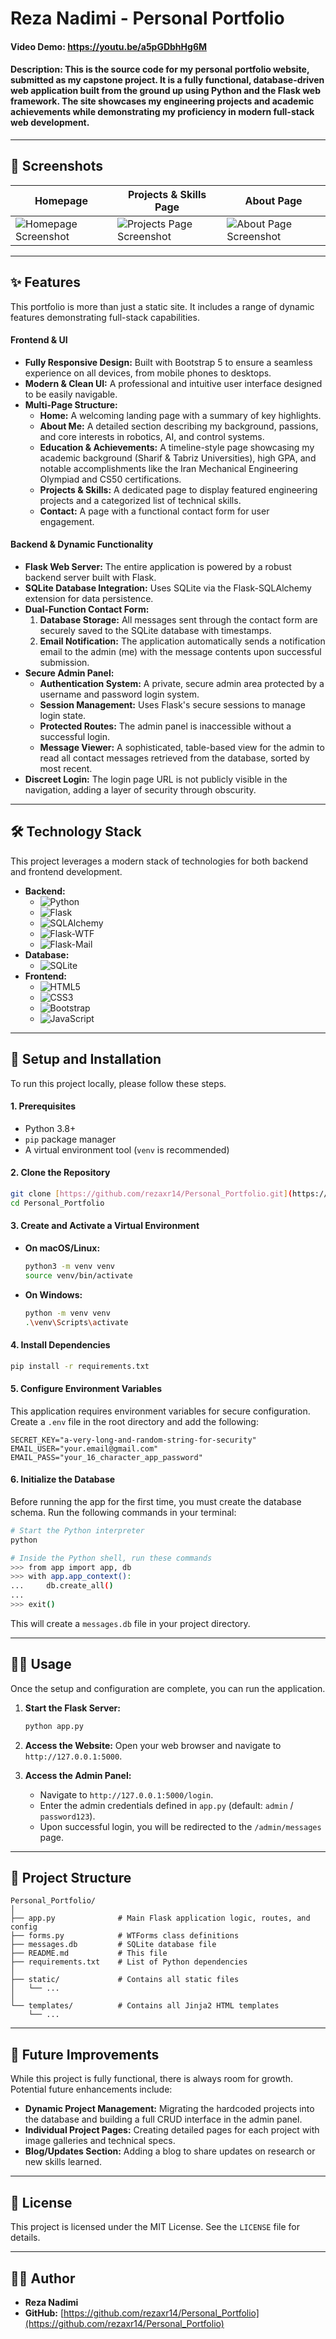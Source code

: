 # Reza Nadimi - Personal Portfolio
#### Video Demo:  https://youtu.be/a5pGDbhHg6M
#### Description: This is the source code for my personal portfolio website, submitted as my capstone project. It is a fully functional, database-driven web application built from the ground up using Python and the Flask web framework. The site showcases my engineering projects and academic achievements while demonstrating my proficiency in modern full-stack web development.

---

## 📸 Screenshots


| Homepage                                | Projects & Skills Page                      | About Page                                  |
| --------------------------------------- | ------------------------------------------- | ------------------------------------------- |
| ![Homepage Screenshot](https://github.com/rezaxr14/Personal_Portfolio/blob/main/screenshots/Screenshot%202025-08-07%20182149.png) | ![Projects Page Screenshot](https://github.com/rezaxr14/Personal_Portfolio/blob/main/screenshots/Screenshot%202025-08-07%20182223.png)| ![About Page Screenshot](https://github.com/rezaxr14/Personal_Portfolio/blob/main/screenshots/Screenshot%202025-08-07%20182258.png)   |

---

## ✨ Features

This portfolio is more than just a static site. It includes a range of dynamic features demonstrating full-stack capabilities.

#### **Frontend & UI**
* **Fully Responsive Design:** Built with Bootstrap 5 to ensure a seamless experience on all devices, from mobile phones to desktops.
* **Modern & Clean UI:** A professional and intuitive user interface designed to be easily navigable.
* **Multi-Page Structure:**
    * **Home:** A welcoming landing page with a summary of key highlights.
    * **About Me:** A detailed section describing my background, passions, and core interests in robotics, AI, and control systems.
    * **Education & Achievements:** A timeline-style page showcasing my academic background (Sharif & Tabriz Universities), high GPA, and notable accomplishments like the Iran Mechanical Engineering Olympiad and CS50 certifications.
    * **Projects & Skills:** A dedicated page to display featured engineering projects and a categorized list of technical skills.
    * **Contact:** A page with a functional contact form for user engagement.

#### **Backend & Dynamic Functionality**
* **Flask Web Server:** The entire application is powered by a robust backend server built with Flask.
* **SQLite Database Integration:** Uses SQLite via the Flask-SQLAlchemy extension for data persistence.
* **Dual-Function Contact Form:**
    1.  **Database Storage:** All messages sent through the contact form are securely saved to the SQLite database with timestamps.
    2.  **Email Notification:** The application automatically sends a notification email to the admin (me) with the message contents upon successful submission.
* **Secure Admin Panel:**
    * **Authentication System:** A private, secure admin area protected by a username and password login system.
    * **Session Management:** Uses Flask's secure sessions to manage login state.
    * **Protected Routes:** The admin panel is inaccessible without a successful login.
    * **Message Viewer:** A sophisticated, table-based view for the admin to read all contact messages retrieved from the database, sorted by most recent.
* **Discreet Login:** The login page URL is not publicly visible in the navigation, adding a layer of security through obscurity.

---

## 🛠️ Technology Stack

This project leverages a modern stack of technologies for both backend and frontend development.

* **Backend:**
    * ![Python](https://img.shields.io/badge/Python-3.11+-blue?logo=python&logoColor=white)
    * ![Flask](https://img.shields.io/badge/Flask-2.3+-black?logo=flask&logoColor=white)
    * ![SQLAlchemy](https://img.shields.io/badge/SQLAlchemy-green?logo=sqlalchemy&logoColor=white)
    * ![Flask-WTF](https://img.shields.io/badge/Flask--WTF-forms-red)
    * ![Flask-Mail](https://img.shields.io/badge/Flask--Mail-emailing-orange)
* **Database:**
    * ![SQLite](https://img.shields.io/badge/SQLite-blue?logo=sqlite&logoColor=white)
* **Frontend:**
    * ![HTML5](https://img.shields.io/badge/HTML5-E34F26?logo=html5&logoColor=white)
    * ![CSS3](https://img.shields.io/badge/CSS3-1572B6?logo=css3&logoColor=white)
    * ![Bootstrap](https://img.shields.io/badge/Bootstrap-5.3-7952B3?logo=bootstrap&logoColor=white)
    * ![JavaScript](https://img.shields.io/badge/JavaScript-F7DF1E?logo=javascript&logoColor=white)

---

## 🚀 Setup and Installation

To run this project locally, please follow these steps.

#### **1. Prerequisites**
* Python 3.8+
* `pip` package manager
* A virtual environment tool (`venv` is recommended)

#### **2. Clone the Repository**
```bash
git clone [https://github.com/rezaxr14/Personal_Portfolio.git](https://github.com/rezaxr14/Personal_Portfolio.git)
cd Personal_Portfolio
```

#### **3. Create and Activate a Virtual Environment**
* **On macOS/Linux:**
    ```bash
    python3 -m venv venv
    source venv/bin/activate
    ```
* **On Windows:**
    ```bash
    python -m venv venv
    .\venv\Scripts\activate
    ```

#### **4. Install Dependencies**
```bash
pip install -r requirements.txt
```

#### **5. Configure Environment Variables**
This application requires environment variables for secure configuration. Create a `.env` file in the root directory and add the following:
```
SECRET_KEY="a-very-long-and-random-string-for-security"
EMAIL_USER="your.email@gmail.com"
EMAIL_PASS="your_16_character_app_password"
```

#### **6. Initialize the Database**
Before running the app for the first time, you must create the database schema. Run the following commands in your terminal:
```bash
# Start the Python interpreter
python

# Inside the Python shell, run these commands
>>> from app import app, db
>>> with app.app_context():
...     db.create_all()
...
>>> exit()
```
This will create a `messages.db` file in your project directory.

---

## 🏃‍♂️ Usage

Once the setup and configuration are complete, you can run the application.

1.  **Start the Flask Server:**
    ```bash
    python app.py
    ```
2.  **Access the Website:**
    Open your web browser and navigate to `http://127.0.0.1:5000`.

3.  **Access the Admin Panel:**
    * Navigate to `http://127.0.0.1:5000/login`.
    * Enter the admin credentials defined in `app.py` (default: `admin` / `password123`).
    * Upon successful login, you will be redirected to the `/admin/messages` page.

---

## 📁 Project Structure

```
Personal_Portfolio/
│
├── app.py              # Main Flask application logic, routes, and config
├── forms.py            # WTForms class definitions
├── messages.db         # SQLite database file
├── README.md           # This file
├── requirements.txt    # List of Python dependencies
│
├── static/             # Contains all static files
│   └── ...
│
└── templates/          # Contains all Jinja2 HTML templates
    └── ...
```

---

## 🔮 Future Improvements

While this project is fully functional, there is always room for growth. Potential future enhancements include:
* **Dynamic Project Management:** Migrating the hardcoded projects into the database and building a full CRUD interface in the admin panel.
* **Individual Project Pages:** Creating detailed pages for each project with image galleries and technical specs.
* **Blog/Updates Section:** Adding a blog to share updates on research or new skills learned.

---

## 📄 License

This project is licensed under the MIT License. See the `LICENSE` file for details.

---

## 👨‍💻 Author

* **Reza Nadimi**
* **GitHub:** [https://github.com/rezaxr14/Personal_Portfolio](https://github.com/rezaxr14/Personal_Portfolio)
